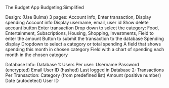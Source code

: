 The Budget App
Budgeting Simplified


Design: (Use Bulma)
3 pages: Account Info, Enter transaction, Display spending
Account info
Display username, email, user id
Show delete account button 
Enter transaction
Drop down to select the category: Food, Entertainment, Subscriptions, Housing, Shopping, Investments, 
Field to enter the amount
Button to submit the transaction to the database
Spending display
Dropdown to select a category or total spending
A field that shows spending this month in chosen category
Field with a chart of spending each month in the chosen category




Database Info:
Database 1: Users
Per user:
	Username
	Password (encrypted)
	Email
	User ID (hashed)
	Last logged in
Database 2: Transactions
Per Transaction:
	Category (from predefined list)
	Amount (positive number)
	Date (autodetect)
	User ID
